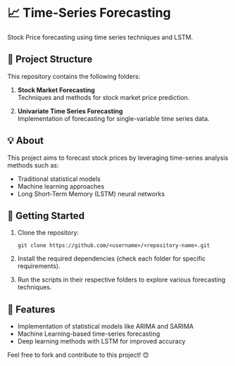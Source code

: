 # 📈 Time-Series Forecasting

Stock Price forecasting using time series techniques and LSTM.

## 📁 Project Structure

This repository contains the following folders:

1. **Stock Market Forecasting**  
   Techniques and methods for stock market price prediction.

2. **Univariate Time Series Forecasting**  
   Implementation of forecasting for single-variable time series data.

## 💡 About

This project aims to forecast stock prices by leveraging time-series analysis methods such as:

- Traditional statistical models
- Machine learning approaches
- Long Short-Term Memory (LSTM) neural networks

## 🔧 Getting Started

1. Clone the repository:
   ```
   git clone https://github.com/<username>/<repository-name>.git
   ```
2. Install the required dependencies (check each folder for specific requirements).

3. Run the scripts in their respective folders to explore various forecasting techniques.


## 🚀 Features

- Implementation of statistical models like ARIMA and SARIMA
- Machine Learning-based time-series forecasting
- Deep learning methods with LSTM for improved accuracy


Feel free to fork and contribute to this project! 😊
